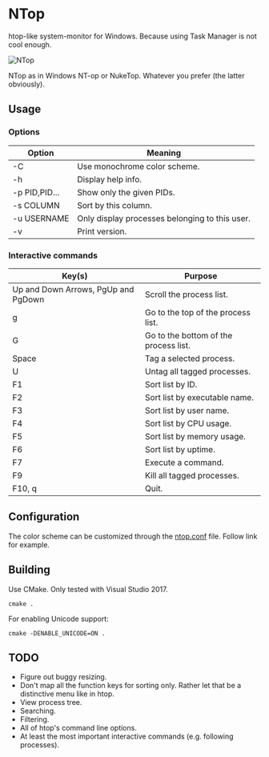 # NTop
htop-like system-monitor for Windows. Because using Task Manager is not cool enough.

![NTop](https://user-images.githubusercontent.com/4589491/28242345-6a8fe79a-69a9-11e7-96d6-b1af9db9309c.png)

NTop as in Windows NT-op or NukeTop. Whatever you prefer (the latter obviously).

## Usage

### Options
| Option		| Meaning		|
| ------------- | ------------- |
| -C			| Use monochrome color scheme.  |
| -h			| Display help info.  |
| -p PID,PID...	| Show only the given PIDs.  |
| -s COLUMN		| Sort by this column.  |
| -u USERNAME	| Only display processes belonging to this user. |
| -v			| Print version.  |

### Interactive commands
| Key(s)		                       | Purpose		|
| ------------------------------------ | -------------- |
| Up and Down Arrows, PgUp and PgDown  | Scroll the process list.  |
| g									   | Go to the top of the process list.  |
| G									   | Go to the bottom of the process list.  |
| Space								   | Tag a selected process.  |
| U									   | Untag all tagged processes.  |
| F1 								   | Sort list by ID.  |
| F2 								   | Sort list by executable name.  |
| F3 								   | Sort list by user name.  |
| F4 								   | Sort list by CPU usage.  |
| F5 								   | Sort list by memory usage.  |
| F6 								   | Sort list by uptime.  |
| F7 								   | Execute a command.  |
| F9 								   | Kill all tagged processes.  |
| F10, q 						       | Quit.  |

## Configuration
The color scheme can be customized through the [ntop.conf](ntop.conf) file. Follow link for example.

## Building
Use CMake. Only tested with Visual Studio 2017.

`cmake .`

For enabling Unicode support:

`cmake -DENABLE_UNICODE=ON .`

## TODO
* Figure out buggy resizing.
* Don't map all the function keys for sorting only. Rather let that be a distinctive menu like in htop.
* View process tree.
* Searching.
* Filtering.
* All of htop's command line options.
* At least the most important interactive commands (e.g. following processes).